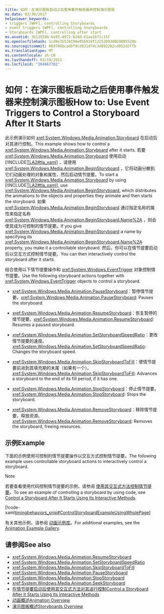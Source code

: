 ```yaml
---
title: 如何：在演示图板启动之后使用事件触发器来控制演示图板
ms.date: 03/30/2017
helpviewer_keywords:
- triggers [WPF], controlling Storyboards
- event triggers [WPF], controlling Storyboards
- Storyboards [WPF], controlling after start
ms.assetid: 3b115594-6a93-4972-b24d-61aa16f1c15f
ms.openlocfilehash: 1cd9e35524198e05b919f1225209388b9805520b
ms.sourcegitcommit: 069786bcadbf9cd931d7dc3d892262cd852d2ffb
ms.translationtype: MT
ms.contentlocale: zh-CN
ms.lasthandoff: 03/19/2021
ms.locfileid: "104667702"
---
```

# <a name="how-to-use-event-triggers-to-control-a-storyboard-after-it-starts"></a><span data-ttu-id="5b352-102">如何：在演示图板启动之后使用事件触发器来控制演示图板</span><span class="sxs-lookup"><span data-stu-id="5b352-102">How to: Use Event Triggers to Control a Storyboard After It Starts</span></span>

<span data-ttu-id="5b352-103">此示例演示如何 <xref:System.Windows.Media.Animation.Storyboard> 在启动后对其进行控制。</span><span class="sxs-lookup"><span data-stu-id="5b352-103">This example shows how to control a <xref:System.Windows.Media.Animation.Storyboard> after it starts.</span></span> <span data-ttu-id="5b352-104">若要 <xref:System.Windows.Media.Animation.Storyboard> 使用启动 [!INCLUDE[TLA2#tla_xaml](../../../includes/tla2sharptla-xaml-md.md)] ，请使用 <xref:System.Windows.Media.Animation.BeginStoryboard> ，它将动画分散到它们动画处理的对象和属性，然后启动情节提要。</span><span class="sxs-lookup"><span data-stu-id="5b352-104">To start a <xref:System.Windows.Media.Animation.Storyboard> by using [!INCLUDE[TLA2#tla_xaml](../../../includes/tla2sharptla-xaml-md.md)], use <xref:System.Windows.Media.Animation.BeginStoryboard>, which distributes the animations to the objects and properties they animate and then starts the storyboard.</span></span> <span data-ttu-id="5b352-105">如果 <xref:System.Windows.Media.Animation.BeginStoryboard> 通过指定名称的属性来指定名称 <xref:System.Windows.Media.Animation.BeginStoryboard.Name%2A> ，则会使其成为可控制的情节提要。</span><span class="sxs-lookup"><span data-stu-id="5b352-105">If you give <xref:System.Windows.Media.Animation.BeginStoryboard> a name by specifying its <xref:System.Windows.Media.Animation.BeginStoryboard.Name%2A> property, you make it a controllable storyboard.</span></span> <span data-ttu-id="5b352-106">然后，你可以在情节提要启动后以交互方式控制情节提要。</span><span class="sxs-lookup"><span data-stu-id="5b352-106">You can then interactively control the storyboard after it starts.</span></span>

<span data-ttu-id="5b352-107">结合使用以下情节提要操作和 <xref:System.Windows.EventTrigger> 对象控制情节提要。</span><span class="sxs-lookup"><span data-stu-id="5b352-107">Use the following storyboard actions together with <xref:System.Windows.EventTrigger> objects to control a storyboard.</span></span>

- <span data-ttu-id="5b352-108"><xref:System.Windows.Media.Animation.PauseStoryboard>：暂停情节提要。</span><span class="sxs-lookup"><span data-stu-id="5b352-108"><xref:System.Windows.Media.Animation.PauseStoryboard>: Pauses the storyboard.</span></span>

- <span data-ttu-id="5b352-109"><xref:System.Windows.Media.Animation.ResumeStoryboard>：恢复暂停的情节提要。</span><span class="sxs-lookup"><span data-stu-id="5b352-109"><xref:System.Windows.Media.Animation.ResumeStoryboard>: Resumes a paused storyboard.</span></span>

- <span data-ttu-id="5b352-110"><xref:System.Windows.Media.Animation.SetStoryboardSpeedRatio>：更改情节提要的速度。</span><span class="sxs-lookup"><span data-stu-id="5b352-110"><xref:System.Windows.Media.Animation.SetStoryboardSpeedRatio>: Changes the storyboard speed.</span></span>

- <span data-ttu-id="5b352-111"><xref:System.Windows.Media.Animation.SkipStoryboardToFill>：使情节提要前进到其填充期的末尾（如果有一个）。</span><span class="sxs-lookup"><span data-stu-id="5b352-111"><xref:System.Windows.Media.Animation.SkipStoryboardToFill>: Advances a storyboard to the end of its fill period, if it has one.</span></span>

- <span data-ttu-id="5b352-112"><xref:System.Windows.Media.Animation.StopStoryboard>：停止情节提要。</span><span class="sxs-lookup"><span data-stu-id="5b352-112"><xref:System.Windows.Media.Animation.StopStoryboard>: Stops the storyboard.</span></span>

- <span data-ttu-id="5b352-113"><xref:System.Windows.Media.Animation.RemoveStoryboard>：移除情节提要，释放资源。</span><span class="sxs-lookup"><span data-stu-id="5b352-113"><xref:System.Windows.Media.Animation.RemoveStoryboard>: Removes the storyboard, freeing resources.</span></span>

## <a name="example"></a><span data-ttu-id="5b352-114">示例</span><span class="sxs-lookup"><span data-stu-id="5b352-114">Example</span></span>

<span data-ttu-id="5b352-115">下面的示例使用可控制的情节提要操作以交互方式控制情节提要。</span><span class="sxs-lookup"><span data-stu-id="5b352-115">The following example uses controllable storyboard actions to interactively control a storyboard.</span></span>

> [!NOTE]
> <span data-ttu-id="5b352-116">若要查看使用代码控制情节提要的示例，请参阅 [使用其交互式方法控制情节提要](how-to-control-a-storyboard-after-it-starts.md)。</span><span class="sxs-lookup"><span data-stu-id="5b352-116">To see an example of controlling a storyboard by using code, see [Control a Storyboard After It Starts Using Its Interactive Methods](how-to-control-a-storyboard-after-it-starts.md).</span></span>

[!code-xaml[timingbehaviors_snip#ControlStoryboardExampleUsingWholePage](~/samples/snippets/csharp/VS_Snippets_Wpf/timingbehaviors_snip/CSharp/ControlStoryboardExample.xaml#controlstoryboardexampleusingwholepage)]

<span data-ttu-id="5b352-117">有关其他示例，请参阅 [动画示例库](https://github.com/Microsoft/WPF-Samples/tree/master/Animation/AnimationExamples)。</span><span class="sxs-lookup"><span data-stu-id="5b352-117">For additional examples, see the [Animation Example Gallery](https://github.com/Microsoft/WPF-Samples/tree/master/Animation/AnimationExamples).</span></span>

## <a name="see-also"></a><span data-ttu-id="5b352-118">请参阅</span><span class="sxs-lookup"><span data-stu-id="5b352-118">See also</span></span>

- <xref:System.Windows.Media.Animation.ResumeStoryboard>
- <xref:System.Windows.Media.Animation.SetStoryboardSpeedRatio>
- <xref:System.Windows.Media.Animation.SkipStoryboardToFill>
- <xref:System.Windows.Media.Animation.PauseStoryboard>
- <xref:System.Windows.Media.Animation.StopStoryboard>
- <xref:System.Windows.Media.Animation.SeekStoryboard>
- [<span data-ttu-id="5b352-119">在情节提要启动后使用其交互式方法对其进行控制</span><span class="sxs-lookup"><span data-stu-id="5b352-119">Control a Storyboard After It Starts Using Its Interactive Methods</span></span>](how-to-control-a-storyboard-after-it-starts.md)
- [<span data-ttu-id="5b352-120">动画概述</span><span class="sxs-lookup"><span data-stu-id="5b352-120">Animation Overview</span></span>](animation-overview.md)
- [<span data-ttu-id="5b352-121">演示图板概述</span><span class="sxs-lookup"><span data-stu-id="5b352-121">Storyboards Overview</span></span>](storyboards-overview.md)
